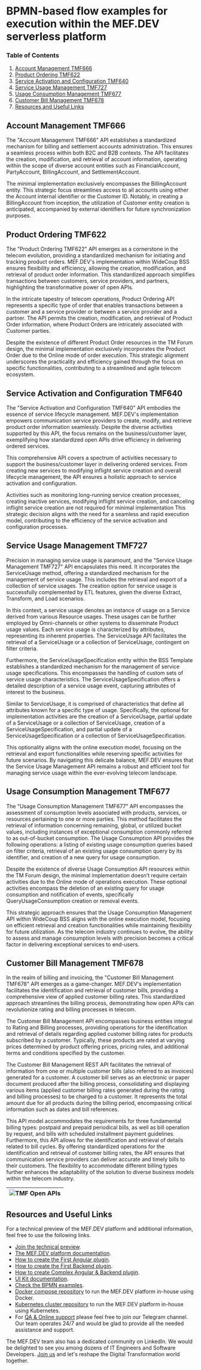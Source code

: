 # BPMN-based flow examples for execution within the MEF.DEV serverless platform

### Table of Contents
1. [Account Management TMF666](#Account-Management-TMF666)
2. [Product Ordering TMF622](#Product-Ordering-TMF622)
3. [Service Activation and Configuration TMF640](#Service-Activation-and-Configuration-TMF640)
4. [Service Usage Management TMF727](#Service-Usage-Management-TMF727)
5. [Usage Consumption Management TMF677](#Usage-Consumption-Management-TMF677)
6. [Customer Bill Management TMF678](#Customer-Bill-Management-TMF678)
7. [Resources and Useful Links](#Resources-and-Useful-Links)

## Account Management TMF666
The "Account Management TMF666" API establishes a standardized mechanism for billing and settlement accounts administration. This ensures a seamless process within both B2C and B2B contexts. The API facilitates the creation, modification, and retrieval of account information, operating within the scope of diverse account entities such as FinancialAccount, PartyAccount, BillingAccount, and SettlementAccount.

The minimal implementation exclusively encompasses the BillingAccount entity. This strategic focus streamlines access to all accounts using either the Account internal identifier or the Customer ID. Notably, in creating a BillingAccount from inception, the utilization of Customer entity creation is anticipated, accompanied by external identifiers for future synchronization purposes.

## Product Ordering TMF622
The "Product Ordering TMF622" API emerges as a cornerstone in the telecom evolution, providing a standardized mechanism for initiating and tracking product orders. MEF.DEV's implementation within WideCoup BSS ensures flexibility and efficiency, allowing the creation, modification, and retrieval of product order information. This standardized approach simplifies transactions between customers, service providers, and partners, highlighting the transformative power of open APIs.

In the intricate tapestry of telecom operations, Product Ordering API represents a specific type of order that enables transactions between a customer and a service provider or between a service provider and a partner. The API permits the creation, modification, and retrieval of Product Order information, where Product Orders are intricately associated with Customer parties.

Despite the existence of different Product Order resources in the TM Forum design, the minimal implementation exclusively incorporates the Product Order due to the Online mode of order execution. This strategic alignment underscores the practicality and efficiency gained through the focus on specific functionalities, contributing to a streamlined and agile telecom ecosystem.

## Service Activation and Configuration TMF640
The "Service Activation and Configuration TMF640" API embodies the essence of service lifecycle management. MEF.DEV's implementation empowers communication service providers to create, modify, and retrieve product order information seamlessly. Despite the diverse activities supported by this API, the focus remains on the business/customer layer, exemplifying how standardized open APIs drive efficiency in delivering ordered services.

This comprehensive API covers a spectrum of activities necessary to support the business/customer layer in delivering ordered services. From creating new services to modifying inflight service creation and overall lifecycle management, the API ensures a holistic approach to service activation and configuration.

Activities such as monitoring long-running service creation processes, creating inactive services, modifying inflight service creation, and canceling inflight service creation are not required for minimal implementation This strategic decision aligns with the need for a seamless and rapid execution model, contributing to the efficiency of the service activation and configuration processes.

## Service Usage Management TMF727
Precision in managing service usage is paramount, and the "Service Usage Management TMF727" API encapsulates this need. It incorporates the ServiceUsage method, offering a standardized mechanism for the management of service usage. This includes the retrieval and export of a collection of service usages. The creation option for service usage is successfully complemented by ETL features, given the diverse Extract, Transform, and Load scenarios.

In this context, a service usage denotes an instance of usage on a Service derived from various Resource usages. These usages can be further employed by Omni-channels or other systems to disseminate Product usage values. Each service usage is characterized by attributes, representing its inherent properties. The ServiceUsage API facilitates the retrieval of a ServiceUsage or a collection of ServiceUsage, contingent on filter criteria.

Furthermore, the ServiceUsageSpecification entity within the BSS Template establishes a standardized mechanism for the management of service usage specifications. This encompasses the handling of custom sets of service usage characteristics. The ServiceUsageSpecification offers a detailed description of a service usage event, capturing attributes of interest to the business.

Similar to ServiceUsage, it is comprised of characteristics that define all attributes known for a specific type of usage. Specifically, the optional for implementation activities are the creation of a ServiceUsage, partial update of a ServiceUsage or a collection of ServiceUsage, creation of a ServiceUsageSpecification, and partial update of a ServiceUsageSpecification or a collection of ServiceUsageSpecification.

This optionality aligns with the online execution model, focusing on the retrieval and export functionalities while reserving specific activities for future scenarios. By navigating this delicate balance, MEF.DEV ensures that the Service Usage Management API remains a robust and efficient tool for managing service usage within the ever-evolving telecom landscape.

## Usage Consumption Management TMF677
The "Usage Consumption Management TMF677" API encompasses the assessment of consumption levels associated with products, services, or resources pertaining to one or more parties. This method facilitates the retrieval of information concerning remaining, global, or utilized bucket values, including instances of exceptional consumption commonly referred to as out-of-bucket consumption. The Usage Consumption API provides the following operations: a listing of existing usage consumption queries based on filter criteria, retrieval of an existing usage consumption query by its identifier, and creation of a new query for usage consumption.

Despite the existence of diverse Usage Consumption API resources within the TM Forum design, the minimal implementation doesn’t require certain activities due to the Online mode of operations execution. These optional activities encompass the deletion of an existing query for usage consumption and notification of events, specifically QueryUsageConsumption creation or removal events.

This strategic approach ensures that the Usage Consumption Management API within WideCoup BSS aligns with the online execution model, focusing on efficient retrieval and creation functionalities while maintaining flexibility for future utilization. As the telecom industry continues to evolve, the ability to assess and manage consumption levels with precision becomes a critical factor in delivering exceptional services to end-users.

## Customer Bill Management TMF678
In the realm of billing and invoicing, the "Customer Bill Management TMF678" API emerges as a game-changer. MEF.DEV's implementation facilitates the identification and retrieval of customer bills, providing a comprehensive view of applied customer billing rates. This standardized approach streamlines the billing process, demonstrating how open APIs can revolutionize rating and billing processes in telecom.

The Customer Bill Management API encompasses business entities integral to Rating and Billing processes, providing operations for the identification and retrieval of details regarding applied customer billing rates for products subscribed by a customer. Typically, these products are rated at varying prices determined by product offering prices, pricing rules, and additional terms and conditions specified by the customer.

The Customer Bill Management REST API facilitates the retrieval of information from one or multiple customer bills (also referred to as invoices) generated for a customer. A customer bill serves as an electronic or paper document produced after the billing process, consolidating and displaying various items (applied customer billing rates generated during the rating and billing processes) to be charged to a customer. It represents the total amount due for all products during the billing period, encompassing critical information such as dates and bill references.

This API model accommodates the requirements for three fundamental billing types: postpaid and prepaid periodical bills, as well as bill operation by request, and bills with scheduled installment payment guidelines. Furthermore, this API allows for the identification and retrieval of details related to bill cycles. By offering standardized operations for the identification and retrieval of customer billing rates, the API ensures that communication service providers can deliver accurate and timely bills to their customers. The flexibility to accommodate different billing types further enhances the adaptability of the solution to diverse business models within the telecom industry.

|![TMF Open APIs](https://github.com/mef-dev/bpmn-examples/blob/dev/tmforum-apis/tmforum-apis.png)|
| :--: |

## Resources and Useful Links
For a technical preview of the MEF.DEV platform and additional information, feel free to use the following links.
- [Join the technical preview](https://preview.mef.dev/rflnk/KKtKZAipNBYheGDPAt%2FU4BYdywdGkODMFYwcfR9O7vsIz%2F5iTq6R2UyD5fvKwbvJ).
- [The MEF.DEV platform documentation](https://mef.dev/plugin_basics/introduction.md).
- [How to create the First Angular plugin](https://mef.dev/dev_guides/first_ui_plugin.md).
- [How to create the First Backend plugin](https://mef.dev/dev_guides/first_backend_plugin.md).
- [How to create Complex Angular & Backend plugin](https://mef.dev/dev_guides/portal_plugin.md).
- [UI Kit documentation](https://mef.dev/ui_kit/overview.html).
- [Check the BPMN examples](https://github.com/mef-dev/bpmn-examples).
- [Docker compose repository](https://github.com/mef-dev/docker) to run the MEF.DEV platform in-house using Docker.
- [Kubernetes cluster repository](https://github.com/mef-dev/k8s) to run the MEF.DEV platform in-house using Kubernetes.
- For [QA & Online support](https://t.me/mef_dev_support) please feel free to join our Telegram channel. Our team operates 24/7 and would be glad to provide all the needed assistance and support.

The MEF.DEV team also has a dedicated community on LinkedIn. We would be delighted to see you among dozens of IT Engineers and Software Developers.
[Join us](https://www.linkedin.com/groups/9050042/) and let's reshape the Digital Transformation world together.
